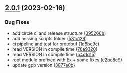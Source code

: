 ## [2.0.1](https://github.com/coingaming/exprotobuf2/compare/v2.0.0...v2.0.1) (2023-02-16)


### Bug Fixes

* add circle ci and release structure ([395266b](https://github.com/coingaming/exprotobuf2/commit/395266b318a166f47fe92ca032ab5815ae8913f0))
* add missing scripts folder ([531c128](https://github.com/coingaming/exprotobuf2/commit/531c128b26a7bccb951daf81f5a236efa6312de9))
* ci pipeline and test for protobuf ([1d8be9c](https://github.com/coingaming/exprotobuf2/commit/1d8be9c4caa09177ef9a52cc3a73886418b746d4))
* read VERSION in compile time ([78a9320](https://github.com/coingaming/exprotobuf2/commit/78a93206e94b374d5c564ec00ae692e8ec987888))
* read VERSION in compile time ([b4c1d15](https://github.com/coingaming/exprotobuf2/commit/b4c1d1553173474026433dbcd5c77fe1ccc8150d))
* root module prefixed with Ex + some fixes ([e2bc8c9](https://github.com/coingaming/exprotobuf2/commit/e2bc8c9c2501655f840f405105628c302fc27f71))
* update gpb version ([3877a0b](https://github.com/coingaming/exprotobuf2/commit/3877a0ba565a586b62863af2b177443f6610c110))
